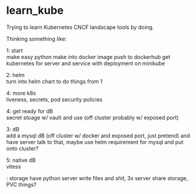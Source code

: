 # learn_kube
Trying to learn Kubernetes CNCF landscape tools by doing. 

Thinking something like:  

1: start  
make easy python
make into docker image
push to dockerhub
get kubernetes for server and service with deployment on minikube

2: helm  
turn into helm chart to do things from 1

4: more k8s  
liveness, secrets, pod security policies

4: get ready for dB  
secret stoage w/ vault and use (off cluster probably w/ exposed port) 

3: dB  
add a mysql dB (off cluster w/ docker and exposed port, just pretend) and have server talk to that, maybe use helm requirement for mysql and put onto cluster? 

5: native dB  
vitess

: storage
have python server write files and shit, 3x server share storage, PVC things? 
